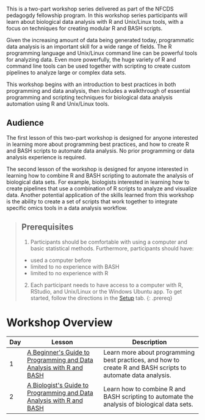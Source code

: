 ---
---


This is a two-part workshop series delivered as part of the NFCDS pedagogdy fellowship program. In this workshop series participants will learn about biological data analysis with R and Unix/Linux tools, with a focus on techniques for creating modular R and BASH scripts.

Given the increasing amount of data being generated today, programmatic data analysis is an important skill for a wide range of fields. The R programming language and Unix/Linux command line can be powerful tools for analyzing data. Even more powerfully, the huge variety of R and command line tools can be used together with scripting to create custom pipelines to analyze large or complex data sets.

This workshop begins with an introduction to best practices in both programming and data analysis, then includes a walkthrough of essential programming and scripting techniques for biological data analysis automation using R and Unix/Linux tools. 

## Audience
The first lesson of this two-part workshop is designed for anyone interested in learning more about programming best practices, and how to create R and BASH scripts to automate data analysis. No prior programming or data analysis experience is required.

The second lesson of the workshop is designed for anyone interested in learning how to combine R and BASH scripting to automate the analysis of biological data sets. For example, biologists interested in learning how to create pipelines that use a combination of R scripts to analyze and visualize data. Another potential application of the skills learned from this workshop is the ability to create a set of scripts that work together to integrate specific omics tools in a data analysis workflow.


> ## Prerequisites
>
> 1. Participants should be comfortable with using a computer and basic statistical methods. Furthermore, participants should have:
> - used a computer before
> - limited to no experience with BASH
> - limited to no experience with R
>
> 2. Each participant needs to have access to a computer with R, RStudio, and Unix/Linux or the Windows Ubuntu app. To get started, follow the directions in the [Setup](setup.html) tab. 
{: .prereq}

# Workshop Overview 

| Day | Lesson | Description |
| ------- | ------- | ---------- |
| 1 | [A Beginner's Guide to Programming and Data Analysis with R and BASH][day1Cite] | Learn more about programming best practices, and how to create R and BASH scripts to automate data analysis. |
| 2 | [A Biologist's Guide to Programming and Data Analysis with R and BASH][day2Cite] |  Learn how to combine R and BASH scripting to automate the analysis of biological data sets. |


[day1Cite]: https://elizabethbrooks.github.io/NFCDSWorkshop_BioinformaticsDataAnalysis/
[day2Cite]: https://elizabethbrooks.github.io/NFCDSWorkshop_BioinformaticsPipelineDataAnalysis/index.html
